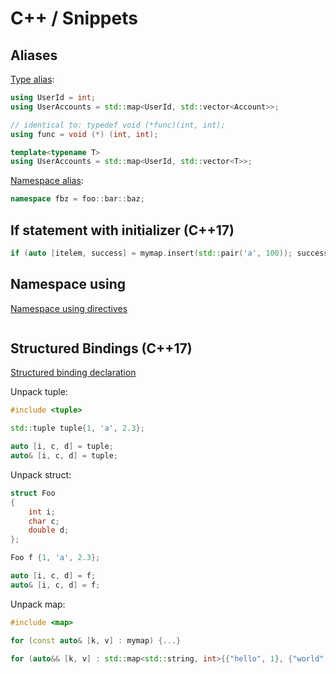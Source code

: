 # C++ / Snippets

## Aliases

[Type alias](https://en.cppreference.com/w/cpp/language/type_alias):
```cpp
using UserId = int;
using UserAccounts = std::map<UserId, std::vector<Account>>;

// identical to: typedef void (*func)(int, int);
using func = void (*) (int, int);

template<typename T>
using UserAccounts = std::map<UserId, std::vector<T>>;
```

[Namespace alias](https://en.cppreference.com/w/cpp/language/namespace_alias):
```cpp
namespace fbz = foo::bar::baz;
```

## If statement with initializer (C++17)

```cpp
if (auto [itelem, success] = mymap.insert(std::pair('a', 100)); success) {...}
```

## Namespace using

[Namespace using directives](https://en.cppreference.com/w/cpp/language/namespace#Using-directives)

```cpp
```

## Structured Bindings (C++17)

[Structured binding declaration](https://en.cppreference.com/w/cpp/language/structured_binding)

Unpack tuple:
```cpp
#include <tuple>

std::tuple tuple{1, 'a', 2.3};

auto [i, c, d] = tuple;
auto& [i, c, d] = tuple;
```

Unpack struct:
```cpp
struct Foo
{
    int i;
    char c;
    double d;
};

Foo f {1, 'a', 2.3};

auto [i, c, d] = f;
auto& [i, c, d] = f;
```

Unpack map:
```cpp
#include <map>

for (const auto& [k, v] : mymap) {...}

for (auto&& [k, v] : std::map<std::string, int>{{"hello", 1}, {"world", 2}}) {...}
```
